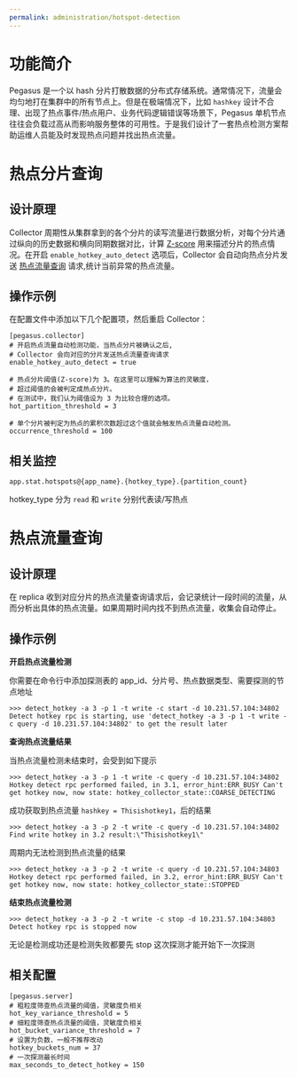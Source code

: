 ```yaml
---
permalink: administration/hotspot-detection
---
```


# 功能简介
Pegasus 是一个以 hash 分片打散数据的分布式存储系统。通常情况下，流量会均匀地打在集群中的所有节点上。但是在极端情况下，比如 `hashkey` 设计不合理、出现了热点事件/热点用户、业务代码逻辑错误等场景下，Pegasus 单机节点往往会负载过高从而影响服务整体的可用性。于是我们设计了一套热点检测方案帮助运维人员能及时发现热点问题并找出热点流量。

# 热点分片查询

## 设计原理
Collector 周期性从集群拿到的各个分片的读写流量进行数据分析，对每个分片通过纵向的历史数据和横向同期数据对比，计算 [Z-score](https://en.wikipedia.org/wiki/Standard_score) 用来描述分片的热点情况。在开启 `enable_hotkey_auto_detect` 选项后，Collector 会自动向热点分片发送 [热点流量查询](#热点流量查询) 请求,统计当前异常的热点流量。

## 操作示例
在配置文件中添加以下几个配置项，然后重启 Collector：
```shell
[pegasus.collector]
# 开启热点流量自动检测功能，当热点分片被确认之后,
# Collector 会向对应的分片发送热点流量查询请求
enable_hotkey_auto_detect = true

# 热点分片阈值(Z-score)为 3。在这里可以理解为算法的灵敏度，
# 超过阈值的会被判定成热点分片。
# 在测试中，我们认为阈值设为 3 为比较合理的选项。
hot_partition_threshold = 3

# 单个分片被判定为热点的累积次数超过这个值就会触发热点流量自动检测。
occurrence_threshold = 100
```

## 相关监控
```
app.stat.hotspots@{app_name}.{hotkey_type}.{partition_count}
```
hotkey_type 分为 `read` 和 `write` 分别代表读/写热点

# 热点流量查询
## 设计原理
在 replica 收到对应分片的热点流量查询请求后，会记录统计一段时间的流量，从而分析出具体的热点流量。如果周期时间内找不到热点流量，收集会自动停止。

## 操作示例
**开启热点流量检测**

你需要在命令行中添加探测表的 app_id、分片号、热点数据类型、需要探测的节点地址
```
>>> detect_hotkey -a 3 -p 1 -t write -c start -d 10.231.57.104:34802
Detect hotkey rpc is starting, use 'detect_hotkey -a 3 -p 1 -t write -c query -d 10.231.57.104:34802' to get the result later
```
**查询热点流量结果**

当热点流量检测未结束时，会受到如下提示
```
>>> detect_hotkey -a 3 -p 1 -t write -c query -d 10.231.57.104:34802
Hotkey detect rpc performed failed, in 3.1, error_hint:ERR_BUSY Can't get hotkey now, now state: hotkey_collector_state::COARSE_DETECTING
```

成功获取到热点流量 `hashkey = Thisishotkey1`，后的结果
```
>>> detect_hotkey -a 3 -p 2 -t write -c query -d 10.231.57.104:34802
Find write hotkey in 3.2 result:\"Thisishotkey1\"
```

周期内无法检测到热点流量的结果
```
>>> detect_hotkey -a 3 -p 2 -t write -c query -d 10.231.57.104:34803
Hotkey detect rpc performed failed, in 3.2, error_hint:ERR_BUSY Can't get hotkey now, now state: hotkey_collector_state::STOPPED
```

**结束热点流量检测**
```
>>> detect_hotkey -a 3 -p 2 -t write -c stop -d 10.231.57.104:34803
Detect hotkey rpc is stopped now
```
无论是检测成功还是检测失败都要先 stop 这次探测才能开始下一次探测

## 相关配置
```shell
[pegasus.server]
# 粗粒度筛查热点流量的阈值，灵敏度负相关
hot_key_variance_threshold = 5
# 细粒度筛查热点流量的阈值，灵敏度负相关
hot_bucket_variance_threshold = 7
# 设置为负数，一般不推荐改动
hotkey_buckets_num = 37
# 一次探测最长时间
max_seconds_to_detect_hotkey = 150
```
